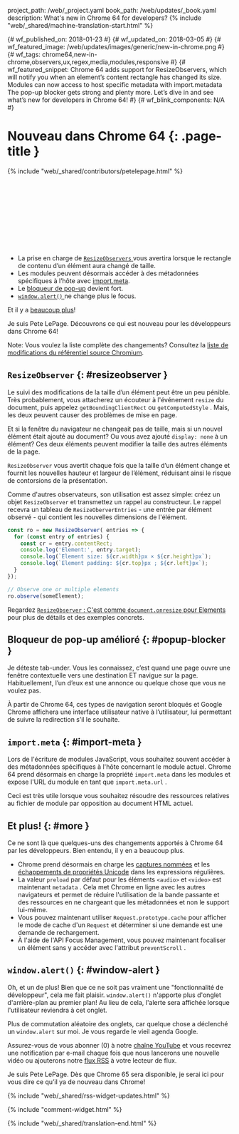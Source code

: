 project_path: /web/_project.yaml
book_path: /web/updates/_book.yaml
description: What's new in Chrome 64 for developers?
{% include "web/_shared/machine-translation-start.html" %}

{# wf_published_on: 2018-01-23 #}
{# wf_updated_on: 2018-03-05 #}
{# wf_featured_image: /web/updates/images/generic/new-in-chrome.png #}
{# wf_tags: chrome64,new-in-chrome,observers,ux,regex,media,modules,responsive #}
{# wf_featured_snippet: Chrome 64 adds support for ResizeObservers, which will notify you when an element’s content rectangle has changed its size. Modules can now access to host specific metadata with import.metadata The pop-up blocker gets strong and plenty more. Let’s dive in and see what’s new for developers in Chrome 64! #}
{# wf_blink_components: N/A #}

# Nouveau dans Chrome 64 {: .page-title }

{% include "web/_shared/contributors/petelepage.html" %}

<div class="clearfix"></div>

<div class="video-wrapper">
  <iframe class="devsite-embedded-youtube-video" data-video-id="y5sb-icqOyg"
          data-autohide="1" data-showinfo="0" frameborder="0" allowfullscreen>
  </iframe>
</div>

* La prise en charge de [`ResizeObservers` ](#resizeobserver) vous avertira lorsque le rectangle de contenu d’un élément aura changé de taille.
* Les modules peuvent désormais accéder à des métadonnées spécifiques à l’hôte avec [import.meta](#import-meta).
* Le [bloqueur de pop-up](#popup-blocker) devient fort.
* [`window.alert()` ](#window-alert) ne change plus le focus.

Et il y a [beaucoup plus](#more)!

Je suis Pete LePage. Découvrons ce qui est nouveau pour les développeurs dans Chrome 64!

<div class="clearfix"></div>

Note: Vous voulez la liste complète des changements? Consultez la [liste de modifications du référentiel source Chromium](https://chromium.googlesource.com/chromium/src/+log/63.0.3239.84..64.0.3282.140).

## `ResizeObserver` {: #resizeobserver }

Le suivi des modifications de la taille d’un élément peut être un peu pénible. Très probablement, vous attacherez un écouteur à l'événement `resize` du document, puis appelez `getBoundingClientRect` ou `getComputedStyle` . Mais, les deux peuvent causer des problèmes de mise en page.

Et si la fenêtre du navigateur ne changeait pas de taille, mais si un nouvel élément était ajouté au document? Ou vous avez ajouté `display: none` à un élément? Ces deux éléments peuvent modifier la taille des autres éléments de la page.

`ResizeObserver` vous avertit chaque fois que la taille d’un élément change et fournit les nouvelles hauteur et largeur de l’élément, réduisant ainsi le risque de contorsions de la présentation.

Comme d'autres observateurs, son utilisation est assez simple: créez un objet `ResizeObserver` et transmettez un rappel au constructeur. Le rappel recevra un tableau de `ResizeOberverEntries` - une entrée par élément observé - qui contient les nouvelles dimensions de l'élément.

```js
const ro = new ResizeObserver( entries => {
  for (const entry of entries) {
    const cr = entry.contentRect;
    console.log('Element:', entry.target);
    console.log(`Element size: ${cr.width}px × ${cr.height}px`);
    console.log(`Element padding: ${cr.top}px ; ${cr.left}px`);
  }
});

// Observe one or multiple elements
ro.observe(someElement);
```

Regardez [`ResizeObserver` : C'est comme `document.onresize` pour Elements](/web/updates/2016/10/resizeobserver) pour plus de détails et des exemples concrets.


## Bloqueur de pop-up amélioré {: #popup-blocker }

Je déteste tab-under. Vous les connaissez, c’est quand une page ouvre une fenêtre contextuelle vers une destination ET navigue sur la page. Habituellement, l’un d’eux est une annonce ou quelque chose que vous ne voulez pas.

À partir de Chrome 64, ces types de navigation seront bloqués et Google Chrome affichera une interface utilisateur native à l’utilisateur, lui permettant de suivre la redirection s’il le souhaite.


## `import.meta` {: #import-meta }

Lors de l'écriture de modules JavaScript, vous souhaitez souvent accéder à des métadonnées spécifiques à l'hôte concernant le module actuel. Chrome 64 prend désormais en charge la propriété `import.meta` dans les modules et expose l'URL du module en tant que `import.meta.url` .

Ceci est très utile lorsque vous souhaitez résoudre des ressources relatives au fichier de module par opposition au document HTML actuel.


## Et plus! {: #more }

Ce ne sont là que quelques-uns des changements apportés à Chrome 64 par les développeurs. Bien entendu, il y en a beaucoup plus.

* Chrome prend désormais en charge les [captures nommées](/web/updates/2017/07/upcoming-regexp-features#named_captures) et les [échappements de propriétés Unicode](/web/updates/2017/07/upcoming-regexp-features#unicode_property_escapes) dans les expressions régulières.
* La valeur `preload` par défaut pour les éléments `<audio>` et `<video>` est maintenant `metadata` . Cela met Chrome en ligne avec les autres navigateurs et permet de réduire l'utilisation de la bande passante et des ressources en ne chargeant que les métadonnées et non le support lui-même.
* Vous pouvez maintenant utiliser `Request.prototype.cache` pour afficher le mode de cache d'un `Request` et déterminer si une demande est une demande de rechargement.
* À l'aide de l'API Focus Management, vous pouvez maintenant focaliser un élément sans y accéder avec l'attribut `preventScroll` .

## `window.alert()` {: #window-alert }

Oh, et un de plus! Bien que ce ne soit pas vraiment une "fonctionnalité de développeur", cela me fait plaisir. `window.alert()` n'apporte plus d'onglet d'arrière-plan au premier plan! Au lieu de cela, l'alerte sera affichée lorsque l'utilisateur reviendra à cet onglet.

Plus de commutation aléatoire des onglets, car quelque chose a déclenché un `window.alert` sur moi. Je vous regarde le vieil agenda Google.


Assurez-vous de vous abonner (0) à notre [chaîne YouTube](https://goo.gl/6FP1a5) et vous recevrez une notification par e-mail chaque fois que nous lancerons une nouvelle vidéo ou ajouterons notre [flux RSS](https://www.youtube.com/user/ChromeDevelopers/) à votre lecteur de flux.


Je suis Pete LePage. Dès que Chrome 65 sera disponible, je serai ici pour vous dire ce qu’il ya de nouveau dans Chrome!

{% include "web/_shared/rss-widget-updates.html" %}

{% include "comment-widget.html" %}

{% include "web/_shared/translation-end.html" %}